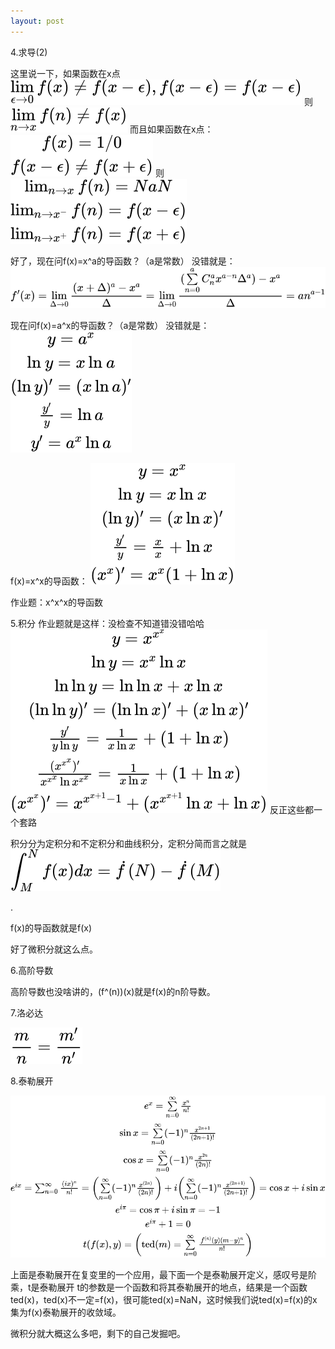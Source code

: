 ```yaml
---
layout: post
---
```

  
4.求导(2)
  
这里说一下，如果函数在x点
![](/assets/img/xds.svg)
则
![](/assets/img/wfl.svg)
而且如果函数在x点：
![](/assets/img/epsl.svg)
则
![](/assets/img/owsl.svg)
  
好了，现在问f(x)=x^a的导函数？（a是常数）
没错就是：
![](/assets/img/wslsl.svg)
  
现在问f(x)=a^x的导函数？（a是常数）
没错就是：
![](/assets/img/wslwslsvg.svg)
  
f(x)=x^x的导函数：
![](/assets/img/stl.svg)
  
作业题：x^x^x的导函数
  
5.积分
作业题就是这样：没检查不知道错没错哈哈
![](/assets/img/xxxxxx.svg)
反正这些都一个套路
  
积分分为定积分和不定积分和曲线积分，定积分简而言之就是
![](/assets/img/jf.svg)
  
.
  
f(x)的导函数就是f(x)
  
好了微积分就这么点。
  
6.高阶导数
  
高阶导数也没啥讲的，(f^(n))(x)就是f(x)的n阶导数。
  
7.洛必达
  
![](/assets/img/lbd.svg)
  
8.泰勒展开
  
![](/assets/img/tlzk.svg)
  
上面是泰勒展开在复变里的一个应用，最下面一个是泰勒展开定义，感叹号是阶乘，t是泰勒展开
t的参数是一个函数和将其泰勒展开的地点，结果是一个函数ted(x)，ted(x)不一定=f(x)，很可能ted(x)=NaN，这时候我们说ted(x)=f(x)的x集为f(x)泰勒展开的收敛域。
  
微积分就大概这么多吧，剩下的自己发掘吧。
